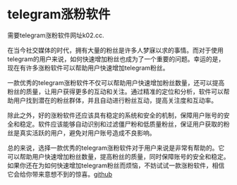 # telegram涨粉软件

需要telegram涨粉软件网址k02.cc.

在当今社交媒体的时代，拥有大量的粉丝是许多人梦寐以求的事情。而对于使用telegram的用户来说，如何快速增加粉丝也成为了一个重要的问题。幸运的是，现在有许多涨粉软件可以帮助用户快速增加telegram粉丝。

一款优秀的telegram涨粉软件不仅可以帮助用户快速增加粉丝数量，还可以提高粉丝的质量，让用户获得更多的互动和关注。通过精准的定位和分析，软件可以帮助用户找到潜在的粉丝群体，并且自动进行粉丝互动，提高关注度和互动率。

除此之外，好的涨粉软件还应该具有稳定的系统和安全的机制，保障用户账号的安全和稳定。软件应该能够自动识别和过滤僵尸粉和低质量粉丝，保证用户获取的粉丝是真实活跃的用户，避免对用户账号造成不良影响。

总的来说，选择一款优秀的telegram涨粉软件对于用户来说是非常有帮助的。它可以帮助用户快速增加粉丝数量，提高粉丝的质量，同时保障账号的安全和稳定。如果你还在为如何快速增加telegram粉丝而烦恼，不妨试试一款涨粉软件，相信它会给你带来意想不到的惊喜。[github](https://github.com)